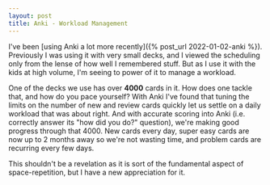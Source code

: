 ```yaml
---
layout: post
title: Anki - Workload Management
---
```



I've been [using Anki a lot more recently]({% post_url 2022-01-02-anki %}). Previously I was using it with very small decks, and I viewed the scheduling only from the lense of how well I remembered stuff. But as I use it with the kids at high volume, I'm seeing to power of it to manage a workload.

One of the decks we use has over **4000** cards in it. How does one tackle that, and how do you pace yourself? With Anki I've found that tuning the limits on the number of new and review cards quickly let us settle on a daily workload that was about right. And with accurate scoring into Anki (i.e. correctly answer its "how did you do?" question), we're making good progress through that 4000. New cards every day, super easy cards are now up to 2 months away so we're not wasting time, and problem cards are recurring every few days.

This shouldn't be a revelation as it is sort of the fundamental aspect of space-repetition, but I have a new appreciation for it.
